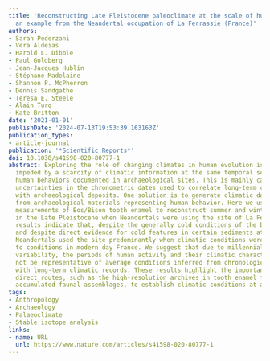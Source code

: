 ```yaml
---
title: 'Reconstructing Late Pleistocene paleoclimate at the scale of human behavior:
  an example from the Neandertal occupation of La Ferrassie (France)'
authors:
- Sarah Pederzani
- Vera Aldeias
- Harold L. Dibble
- Paul Goldberg
- Jean-Jacques Hublin
- Stéphane Madelaine
- Shannon P. McPherron
- Dennis Sandgathe
- Teresa E. Steele
- Alain Turq
- Kate Britton
date: '2021-01-01'
publishDate: '2024-07-13T19:53:39.163163Z'
publication_types:
- article-journal
publication: '*Scientific Reports*'
doi: 10.1038/s41598-020-80777-1
abstract: Exploring the role of changing climates in human evolution is currently
  impeded by a scarcity of climatic information at the same temporal scale as the
  human behaviors documented in archaeological sites. This is mainly caused by high
  uncertainties in the chronometric dates used to correlate long-term climatic records
  with archaeological deposits. One solution is to generate climatic data directly
  from archaeological materials representing human behavior. Here we use oxygen isotope
  measurements of Bos/Bison tooth enamel to reconstruct summer and winter temperatures
  in the Late Pleistocene when Neandertals were using the site of La Ferrassie. Our
  results indicate that, despite the generally cold conditions of the broader period
  and despite direct evidence for cold features in certain sediments at the site,
  Neandertals used the site predominantly when climatic conditions were mild, similar
  to conditions in modern day France. We suggest that due to millennial scale climate
  variability, the periods of human activity and their climatic characteristics may
  not be representative of average conditions inferred from chronological correlations
  with long-term climatic records. These results highlight the importance of using
  direct routes, such as the high-resolution archives in tooth enamel from anthropogenically
  accumulated faunal assemblages, to establish climatic conditions at a human scale.
tags:
- Anthropology
- Archaeology
- Palaeoclimate
- Stable isotope analysis
links:
- name: URL
  url: https://www.nature.com/articles/s41598-020-80777-1
---
```

